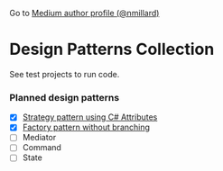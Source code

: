 ﻿Go to [Medium author profile (@nmillard)](https://nmillard.medium.com/)

# Design Patterns Collection

See test projects to run code.

### Planned design patterns
- [x] [Strategy pattern using C# Attributes](https://levelup.gitconnected.com/simple-strategy-pattern-using-attributes-880c55988215)
- [x] [Factory pattern without branching](https://medium.com/swlh/factory-pattern-without-switch-this-is-how-it-should-be-done-cd895e356f44)  
- [ ] Mediator
- [ ] Command
- [ ] State 
